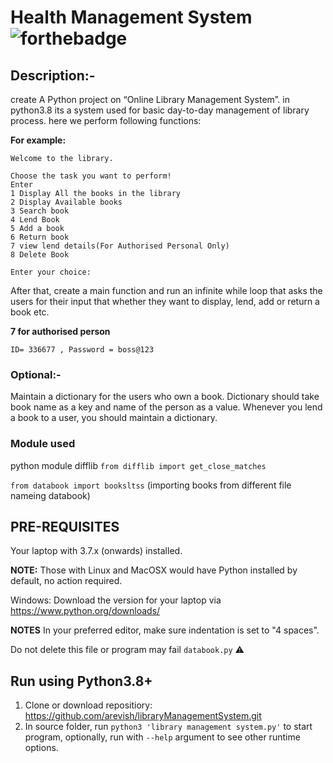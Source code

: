 # Health Management System    ![forthebadge](https://forthebadge.com/images/badges/made-with-python.svg)

## Description:-
create A Python project on “Online Library Management System”. in python3.8  its a system used for basic day-to-day management of library process. here we perform following functions:

**For example:**
```
Welcome to the library.

Choose the task you want to perform!   
Enter
1 Display All the books in the library 
2 Display Available books 
3 Search book
4 Lend Book
5 Add a book
6 Return book
7 view lend details(For Authorised Personal Only)
8 Delete Book

Enter your choice:
```
After that, create a main function and run an infinite while loop that asks the users for their input that whether they want to display, lend, add or return a book etc.

**7 for authorised person**
```
ID= 336677 , Password = boss@123
```
### Optional:-
Maintain a dictionary for the users who own a book. Dictionary should take book name as a key and name of the person as a value. Whenever you lend a book to a user, you should maintain a dictionary.


### Module used
python module difflib `from difflib import get_close_matches`

`from databook import booksltss` (importing books from different file nameing databook)

## PRE-REQUISITES
Your laptop with 3.7.x (onwards) installed.

**NOTE:** Those with Linux and MacOSX would have Python installed by default, no action required.

Windows: Download the version for your laptop via https://www.python.org/downloads/

**NOTES**
In your preferred editor, make sure indentation is set to "4 spaces".

Do not delete this file or program may fail `databook.py` :warning:

## Run using Python3.8+
1. Clone or download repositiory: https://github.com/arevish/libraryManagementSystem.git
2. In source folder, run `python3 'library management system.py'` to start program, optionally, run with `--help` argument to see other runtime options.

